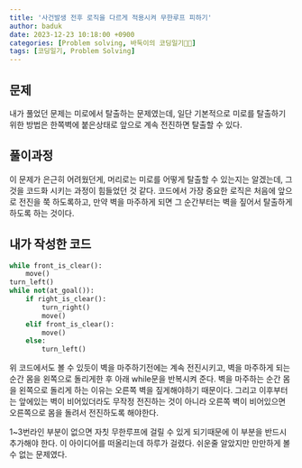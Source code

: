 ```yaml
---
title: '사건발생 전후 로직을 다르게 적용시켜 무한루프 피하기'
author: baduk
date: 2023-12-23 10:18:00 +0900
categories: [Problem solving, 바둑이의 코딩일기🧑‍💻]
tags: [코딩일기, Problem Solving]
---
```


## 문제
내가 풀었던 문제는 미로에서 탈출하는 문제였는데, 일단 기본적으로 미로를 탈출하기 위한 방법은 한쪽벽에 붙은상태로 앞으로 계속 전진하면 탈출할 수 있다. 

## 풀이과정
이 문제가 은근히 어려웠던게, 머리로는 미로를 어떻게 탈출할 수 있는지는 알겠는데, 그것을 코드화 시키는 과정이 힘들었던 것 같다. 코드에서 가장 중요한 로직은 처음에 앞으로 전진을 쭉 하도록하고, 만약 벽을 마주하게 되면 그 순간부터는 벽을 짚어서 탈출하게 하도록 하는 것이다.

## 내가 작성한 코드

```python
while front_is_clear():
    move()
turn_left()
while not(at_goal()):
    if right_is_clear():
        turn_right()
        move()
    elif front_is_clear():  
        move()
    else:
        turn_left()
```
위 코드에서도 볼 수 있듯이 벽을 마주하기전에는 계속 전진시키고, 벽을 마주하게 되는순간 몸을 왼쪽으로 돌리게한 후 아래 while문을 반복시켜 준다. 벽을 마주하는 순간 몸을 왼쪽으로 돌리게 하는 이유는 오른쪽 벽을 짚게해야하기 때문이다. 그리고 이후부터는 앞에있는 벽이 비어있더라도 무작정 전진하는 것이 아니라 오른쪽 벽이 비어있으면 오른쪽으로 몸을 돌려서 전진하도록 해야한다.

1~3번라인 부분이 없으면 자칫 무한루프에 걸릴 수 있게 되기때문에 이 부분을 반드시 추가해야 한다. 이 아이디어를 떠올리는데 하루가 걸렸다. 쉬운줄 알았지만 만만하게 볼 수 없는 문제였다.